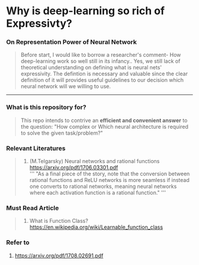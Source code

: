 
# Why is deep-learning so rich of Expressivty?

### On Representation Power of Neural Network
> Before start, I would like to borrow a researcher's comment- How deep-learning work so well still in its infancy.. Yes, we still lack of theoretical understanding on defining what is neural nets' expressivity. The defintion is necessary and valuable since the clear definition of it will provides useful guidelines to our decision which neural network will we willing to use.

----

### What is this repository for?
> This repo intends to contrive an **efficient and convenient answer** to the question: "How complex or Which neural architecture is required to solve the given task/problem?"  

### Relevant Literatures

> 1. (M.Telgarsky) Neural networks and rational functions https://arxiv.org/pdf/1706.03301.pdf <br/>
'''
"As a final piece of the story, note that the conversion between rational functions and ReLU networks is more seamless if instead one converts to rational networks, meaning neural networks where each activation function is a rational
function."
'''


### Must Read Article 
> 1. What is Function Class?
https://en.wikipedia.org/wiki/Learnable_function_class


### Refer to
1. https://arxiv.org/pdf/1708.02691.pdf

